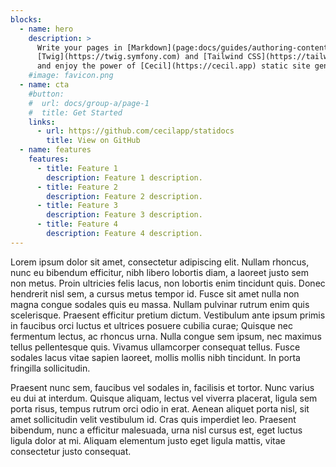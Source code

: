 ```yaml
---
blocks:
  - name: hero
    description: >
      Write your pages in [Markdown](page:docs/guides/authoring-content), customize templates with 
      [Twig](https://twig.symfony.com) and [Tailwind CSS](https://tailwindcss.com), 
      and enjoy the power of [Cecil](https://cecil.app) static site generator.
    #image: favicon.png
  - name: cta
    #button:
    #  url: docs/group-a/page-1
    #  title: Get Started
    links:
      - url: https://github.com/cecilapp/statidocs
        title: View on GitHub
  - name: features
    features:
      - title: Feature 1
        description: Feature 1 description.
      - title: Feature 2
        description: Feature 2 description.
      - title: Feature 3
        description: Feature 3 description.
      - title: Feature 4
        description: Feature 4 description.
---
```

Lorem ipsum dolor sit amet, consectetur adipiscing elit. Nullam rhoncus, nunc eu bibendum efficitur, nibh libero lobortis diam, a laoreet justo sem non metus. Proin ultricies felis lacus, non lobortis enim tincidunt quis. Donec hendrerit nisl sem, a cursus metus tempor id. Fusce sit amet nulla non magna congue sodales quis eu massa. Nullam pulvinar rutrum enim quis scelerisque. Praesent efficitur pretium dictum. Vestibulum ante ipsum primis in faucibus orci luctus et ultrices posuere cubilia curae; Quisque nec fermentum lectus, ac rhoncus urna. Nulla congue sem ipsum, nec maximus tellus pellentesque quis. Vivamus ullamcorper consequat tellus. Fusce sodales lacus vitae sapien laoreet, mollis mollis nibh tincidunt. In porta fringilla sollicitudin.

Praesent nunc sem, faucibus vel sodales in, facilisis et tortor. Nunc varius eu dui at interdum. Quisque aliquam, lectus vel viverra placerat, ligula sem porta risus, tempus rutrum orci odio in erat. Aenean aliquet porta nisl, sit amet sollicitudin velit vestibulum id. Cras quis imperdiet leo. Praesent bibendum, nunc a efficitur malesuada, urna nisl cursus est, eget luctus ligula dolor at mi. Aliquam elementum justo eget ligula mattis, vitae consectetur justo consequat.
